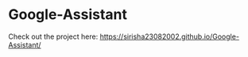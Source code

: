 # Google-Assistant

Check out the project here: https://sirisha23082002.github.io/Google-Assistant/
